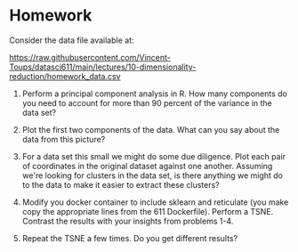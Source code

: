 Homework
========

Consider the data file available at:

https://raw.githubusercontent.com/Vincent-Toups/datasci611/main/lectures/10-dimensionality-reduction/homework_data.csv

1. Perform a principal component analysis in R. How many components do
   you need to account for more than 90 percent of the variance in the
   data set?
   
2. Plot the first two components of the data. What can you say about
   the data from this picture?
   
3. For a data set this small we might do some due diligence. Plot each
   pair of coordinates in the original dataset against one
   another. Assuming we're looking for clusters in the data set, is
   there anything we might do to the data to make it easier to extract
   these clusters?
   
4. Modify you docker container to include sklearn and reticulate (you
   make copy the appropriate lines from the 611 Dockerfile). Perform a
   TSNE. Contrast the results with your insights from problems 1-4. 
   
5. Repeat the TSNE a few times. Do you get different results?
